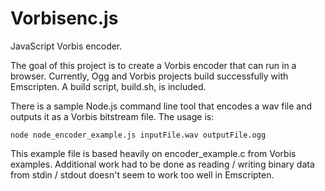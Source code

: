 Vorbisenc.js
=========
JavaScript Vorbis encoder.

The goal of this project is to create a Vorbis encoder that can run in a browser. Currently, Ogg and Vorbis projects build successfully with Emscripten. A build script, build.sh, is included.

There is a sample Node.js command line tool that encodes a wav file and outputs it as a Vorbis bitstream file. The usage is:
```
node node_encoder_example.js inputFile.wav outputFile.ogg
```
This example file is based heavily on encoder_example.c from Vorbis examples. Additional work had to be done as reading / writing binary data from stdin / stdout doesn't seem to work too well in Emscripten.